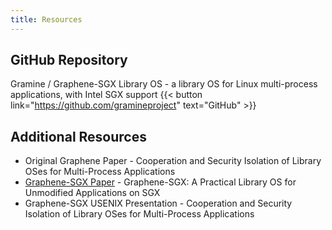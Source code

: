 ```yaml
---
title: Resources
---
```


## GitHub Repository
Gramine / Graphene-SGX Library OS - a library OS for Linux multi-process applications, with Intel SGX support
{{< button link="https://github.com/gramineproject" text="GitHub" >}}

## Additional Resources

- Original Graphene Paper - Cooperation and Security Isolation of Library OSes for Multi-Process Applications
- [Graphene-SGX Paper](https://www.usenix.org/conference/atc17/technical-sessions/presentation/tsai) - Graphene-SGX: A Practical Library OS for Unmodified Applications on SGX
- Graphene-SGX USENIX Presentation - Cooperation and Security Isolation of Library OSes for Multi-Process Applications
